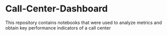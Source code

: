 # Call-Center-Dashboard
This repository contains notebooks that were used to analyze metrics and obtain key performance indicators of a call center
